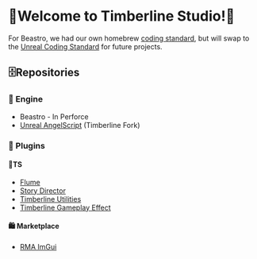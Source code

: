 # 🌟Welcome to Timberline Studio!🌟

For Beastro, we had our own homebrew [coding standard](https://github.com/Timberline-Studio/TimberlineStandard), but will swap to the [Unreal Coding Standard](https://dev.epicgames.com/documentation/en-us/unreal-engine/epic-cplusplus-coding-standard-for-unreal-engine?application_version=5.6) for future projects.

## 🗄️Repositories 

### 🚙 Engine 
* Beastro - In Perforce
* [Unreal AngelScript](https://github.com/Timberline-Studio/Timberline-UE-AS) (Timberline Fork)

### 🔌 Plugins
#### 🌲TS
* [Flume](https://github.com/Timberline-Studio/Flume)
* [Story Director](https://github.com/Timberline-Studio/StoryDirector)
* [Timberline Utilities](https://github.com/Timberline-Studio/TimberlineUtilities)
* [Timberline Gameplay Effect](https://github.com/Timberline-Studio/TimberlineGameplayEffect)

#### 🛍️ Marketplace
* [RMA ImGui](https://github.com/Timberline-Studio/TS-RMA-ImGui)
